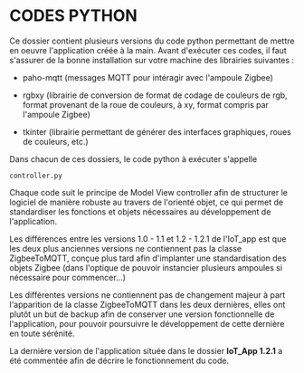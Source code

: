 # CODES PYTHON

Ce dossier contient plusieurs versions du code python permettant de mettre en oeuvre l'application créée à la main. Avant d'exécuter ces codes, il faut s'assurer de la bonne installation sur votre machine des librairies suivantes : 

- paho-mqtt (messages MQTT pour intéragir avec l'ampoule Zigbee)

- rgbxy (librairie de conversion de format de codage de couleurs de rgb, format provenant de la roue de couleurs, à xy, format compris par l'ampoule Zigbee)

- tkinter (librairie permettant de générer des interfaces graphiques, roues de couleurs, etc.)

Dans chacun de ces dossiers, le code python à exécuter s'appelle 

    controller.py

Chaque code suit le principe de Model View controller afin de structurer le logiciel de manière robuste au travers de l'orienté objet, ce qui permet de standardiser les fonctions et objets nécessaires au développement de l'application.

Les différences entre les versions 1.0 - 1.1 et 1.2 - 1.2.1 de l'IoT_app est que les deux plus anciennes versions ne contiennent pas la classe ZigbeeToMQTT, conçue plus tard afin d'implanter une standardisation des objets Zigbee (dans l'optique de pouvoir instancier plusieurs ampoules si nécessaire pour commencer...)

Les différentes versions ne contiennent pas de changement majeur à part l'apparition de la classe ZigbeeToMQTT dans les deux dernières, elles ont plutôt un but de backup afin de conserver une version fonctionnelle de l'application, pour pouvoir poursuivre le développement de cette dernière en toute sérénité.

La dernière version de l'application située dans le dossier **IoT_App 1.2.1** a été commentée afin de décrire le fonctionnement du code.